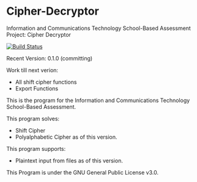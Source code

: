 # Cipher-Decryptor
Information and Communications Technology School-Based Assessment Project: Cipher Decryptor

[![Build Status](https://travis-ci.org/clarissa-au/Cipher-Decryptor.svg?branch=master)](https://travis-ci.org/clarissa-au/Cipher-Decryptor)

Recent Version: 0.1.0 (committing)

Work till next verion:
  - All shift cipher functions
  - Export Functions

This is the program for the Information and Communications Technology School-Based Assessment.

This program solves:
  - Shift Cipher
  - Polyalphabetic Cipher
as of this version.

This program supports:
  - Plaintext input from files
as of this version.

This Program is under the GNU General Public License v3.0.
